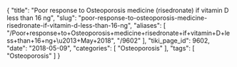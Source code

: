 {
    "title": "Poor response to Osteoporosis medicine (risedronate) if vitamin D less than 16 ng",
    "slug": "poor-response-to-osteoporosis-medicine-risedronate-if-vitamin-d-less-than-16-ng",
    "aliases": [
        "/Poor+response+to+Osteoporosis+medicine+risedronate+if+vitamin+D+less+than+16+ng+\u2013+May+2018",
        "/9602"
    ],
    "tiki_page_id": 9602,
    "date": "2018-05-09",
    "categories": [
        "Osteoporosis"
    ],
    "tags": [
        "Osteoporosis"
    ]
}